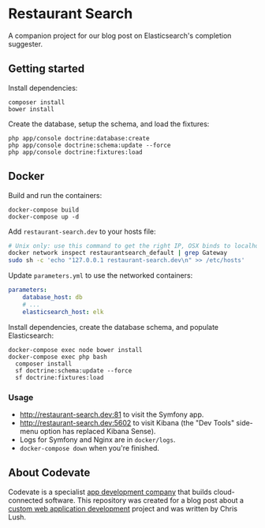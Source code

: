 # Restaurant Search

A companion project for our blog post on Elasticsearch's completion suggester.

## Getting started

Install dependencies:

```
composer install
bower install
```

Create the database, setup the schema, and load the fixtures:

```
php app/console doctrine:database:create
php app/console doctrine:schema:update --force
php app/console doctrine:fixtures:load
```

## Docker

Build and run the containers:

```
docker-compose build
docker-compose up -d
```

Add `restaurant-search.dev` to your hosts file:

```bash
# Unix only: use this command to get the right IP, OSX binds to localhost
docker network inspect restaurantsearch_default | grep Gateway
sudo sh -c 'echo "127.0.0.1 restaurant-search.dev\n" >> /etc/hosts'
```

Update `parameters.yml` to use the networked containers:

```yaml
parameters:
    database_host: db
    # ...
    elasticsearch_host: elk
```

Install dependencies, create the database schema, and populate Elasticsearch:

```
docker-compose exec node bower install
docker-compose exec php bash
  composer install
  sf doctrine:schema:update --force
  sf doctrine:fixtures:load
```

### Usage

- <http://restaurant-search.dev:81> to visit the Symfony app.
- <http://restaurant-search.dev:5602> to visit Kibana (the "Dev Tools" side-menu option has replaced Kibana Sense).
- Logs for Symfony and Nginx are in `docker/logs`.
- `docker-compose down` when you're finished.

## About Codevate

Codevate is a specialist [app development company](https://www.codevate.com/) that builds cloud-connected software. This repository was created for a blog post about a [custom web application development](https://www.codevate.com/services/web-development) project and was written by Chris Lush.
